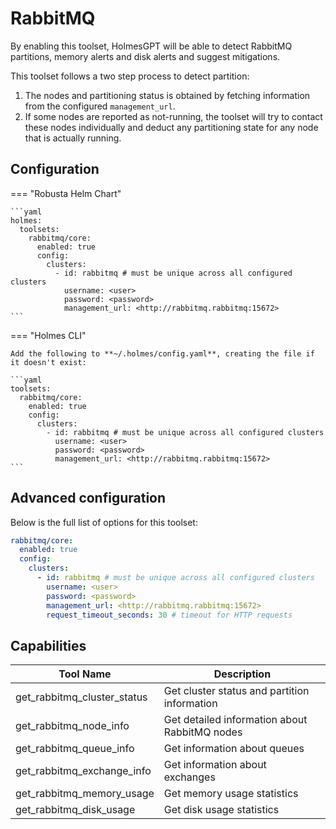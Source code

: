 # RabbitMQ

By enabling this toolset, HolmesGPT will be able to detect RabbitMQ partitions, memory alerts and disk alerts and suggest mitigations.

This toolset follows a two step process to detect partition:

1. The nodes and partitioning status is obtained by fetching information from the configured `management_url`.
2. If some nodes are reported as not-running, the toolset will try to contact these nodes individually and deduct any partitioning state for any node that is actually running.

## Configuration

=== "Robusta Helm Chart"

    ```yaml
    holmes:
      toolsets:
        rabbitmq/core:
          enabled: true
          config:
            clusters:
              - id: rabbitmq # must be unique across all configured clusters
                username: <user>
                password: <password>
                management_url: <http://rabbitmq.rabbitmq:15672>
    ```

=== "Holmes CLI"

    Add the following to **~/.holmes/config.yaml**, creating the file if it doesn't exist:

    ```yaml
    toolsets:
      rabbitmq/core:
        enabled: true
        config:
          clusters:
            - id: rabbitmq # must be unique across all configured clusters
              username: <user>
              password: <password>
              management_url: <http://rabbitmq.rabbitmq:15672>
    ```

## Advanced configuration

Below is the full list of options for this toolset:

```yaml
rabbitmq/core:
  enabled: true
  config:
    clusters:
      - id: rabbitmq # must be unique across all configured clusters
        username: <user>
        password: <password>
        management_url: <http://rabbitmq.rabbitmq:15672>
        request_timeout_seconds: 30 # timeout for HTTP requests
```

## Capabilities

| Tool Name | Description |
|-----------|-------------|
| get_rabbitmq_cluster_status | Get cluster status and partition information |
| get_rabbitmq_node_info | Get detailed information about RabbitMQ nodes |
| get_rabbitmq_queue_info | Get information about queues |
| get_rabbitmq_exchange_info | Get information about exchanges |
| get_rabbitmq_memory_usage | Get memory usage statistics |
| get_rabbitmq_disk_usage | Get disk usage statistics |
